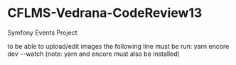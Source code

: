 # CFLMS-Vedrana-CodeReview13
Symfony Events Project

to be able to upload/edit images the following line must be run:
  yarn encore dev --watch 
(note: yarn and encore must also be installed)
